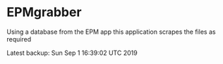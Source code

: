 # EPMgrabber
Using a database from the EPM app this application scrapes the files as required


Latest backup: Sun Sep 1 16:39:02 UTC 2019
